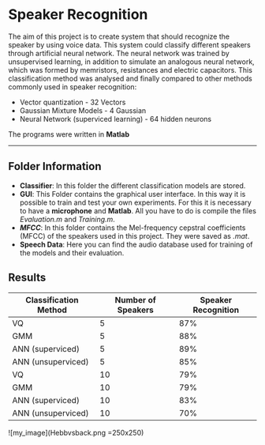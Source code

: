 # Speaker Recognition

The aim of this project is to create system that should recognize the speaker by using voice data. This system could classify different speakers through artificial neural network. The neural network was trained by unsupervised learning, in addition to simulate
an analogous neural network, which was formed by memristors, resistances and electric capacitors. This classification method was analysed and finally compared to other methods commonly used in
speaker recognition:

* Vector quantization - 32 Vectors
* Gaussian Mixture Models - 4 Gaussian
* Neural Network (superviced learning) - 64 hidden neurons

The programs were written in **Matlab**

---

## Folder Information 

* **__Classifier__**: In this folder the different classification models are stored.
* **__GUI__**: This Folder contains the graphical user interface. In this way it is possible to train and test your own experiments. 
For this it is necessary to have a **microphone** and **Matlab**. All you have to do is compile the files _Evaluation.m_ and _Training.m_.
* **_MFCC_**: In this folder contains the Mel-frequency cepstral coefficients (MFCC) of the speakers used in this project. They were saved as _.mat_.
* **Speech Data**: Here you can find the audio database used for training of the models and their evaluation.

## Results

| Classification Method | Number of Speakers | Speaker Recognition |
| -- |-- | -- |
| VQ |5 | 87% |
| GMM |5 | 88% |
| ANN (superviced) |5 | 89% |
| ANN (unsuperviced)|5 | 85% |
| VQ |10 | 79% |"
| GMM |10 | 79% |
| ANN (superviced) |10 | 83% |
| ANN (unsuperviced)|10 | 70% |

![my_image](Hebbvsback.png =250x250)

